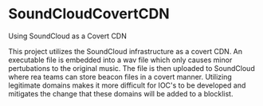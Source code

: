# SoundCloudCovertCDN
Using SoundCloud as a Covert CDN

This project utilizes the SoundCloud infrastructure as a covert CDN.  An executable file is embedded into a wav file which only causes minor pertubations to the original music.  The file is then uploaded to SoundCloud where rea teams can store beacon files in a covert manner.  Utilizing legitimate domains makes it more difficult for IOC's to be developed and mitigates the change that these domains will be added to a blocklist.  
